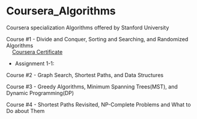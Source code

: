 # Coursera_Algorithms
Coursera specialization Algorithms offered by Stanford University 

Course #1 - Divide and Conquer, Sorting and Searching, and Randomized Algorithms \
&nbsp;&nbsp;&nbsp;&nbsp;[Coursera Certificate](https://www.coursera.org/account/accomplishments/verify/JNTG8MVP5J8B)

* Assignment 1-1:


Course #2 - Graph Search, Shortest Paths, and Data Structures

Course #3 - Greedy Algorithms, Minimum Spanning Trees(MST), and Dynamic Programming(DP)

Course #4 - Shortest Paths Revisited, NP-Complete Problems and What to Do about Them
